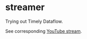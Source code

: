 # streamer

Trying out Timely Dataflow.

See corresponding [YouTube stream](https://www.youtube.com/watch?v=z2m1Y4nj7s8).
